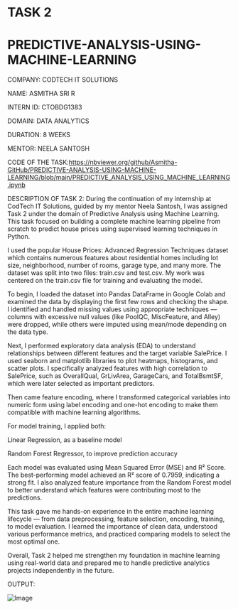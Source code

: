# TASK 2
# PREDICTIVE-ANALYSIS-USING-MACHINE-LEARNING

COMPANY: CODTECH IT SOLUTIONS

NAME: ASMITHA SRI R

INTERN ID: CTOBDG1383

DOMAIN: DATA ANALYTICS

DURATION: 8 WEEKS

MENTOR: NEELA SANTOSH

CODE OF THE TASK:https://nbviewer.org/github/Asmitha-GitHub/PREDICTIVE-ANALYSIS-USING-MACHINE-LEARNING/blob/main/PREDICTIVE_ANALYSIS_USING_MACHINE_LEARNING.ipynb

DESCRIPTION OF TASK 2:
During the continuation of my internship at CodTech IT Solutions, guided by my mentor Neela Santosh, I was assigned Task 2 under the domain of Predictive Analysis using Machine Learning. This task focused on building a complete machine learning pipeline from scratch to predict house prices using supervised learning techniques in Python.

I used the popular House Prices: Advanced Regression Techniques dataset which contains numerous features about residential homes including lot size, neighborhood, number of rooms, garage type, and many more. The dataset was split into two files: train.csv and test.csv. My work was centered on the train.csv file for training and evaluating the model.

To begin, I loaded the dataset into Pandas DataFrame in Google Colab and examined the data by displaying the first few rows and checking the shape. I identified and handled missing values using appropriate techniques — columns with excessive null values (like PoolQC, MiscFeature, and Alley) were dropped, while others were imputed using mean/mode depending on the data type.

Next, I performed exploratory data analysis (EDA) to understand relationships between different features and the target variable SalePrice. I used seaborn and matplotlib libraries to plot heatmaps, histograms, and scatter plots. I specifically analyzed features with high correlation to SalePrice, such as OverallQual, GrLivArea, GarageCars, and TotalBsmtSF, which were later selected as important predictors.

Then came feature encoding, where I transformed categorical variables into numeric form using label encoding and one-hot encoding to make them compatible with machine learning algorithms.

For model training, I applied both:

Linear Regression, as a baseline model

Random Forest Regressor, to improve prediction accuracy

Each model was evaluated using Mean Squared Error (MSE) and R² Score. The best-performing model achieved an R² score of 0.7959, indicating a strong fit. I also analyzed feature importance from the Random Forest model to better understand which features were contributing most to the predictions.

This task gave me hands-on experience in the entire machine learning lifecycle — from data preprocessing, feature selection, encoding, training, to model evaluation. I learned the importance of clean data, understood various performance metrics, and practiced comparing models to select the most optimal one.

Overall, Task 2 helped me strengthen my foundation in machine learning using real-world data and prepared me to handle predictive analytics projects independently in the future.

OUTPUT:

![Image](https://github.com/user-attachments/assets/ff4d3979-507a-421b-ab6d-24ca740b6371)
